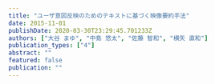 ```yaml
---
title: "ユーザ意図反映のためのテキストに基づく映像要約手法"
date: 2015-11-01
publishDate: 2020-03-30T23:29:45.701233Z
authors: ["大谷 まゆ", "中島 悠太", "佐藤 智和", "横矢 直和"]
publication_types: ["4"]
abstract: ""
featured: false
publication: ""
---
```


